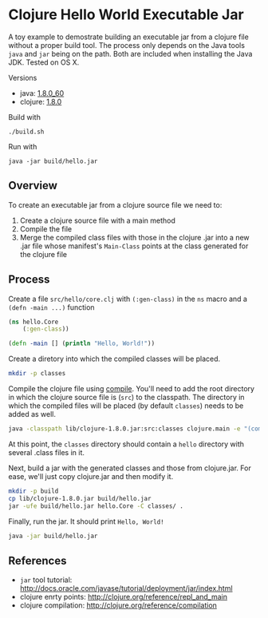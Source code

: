 # Clojure Hello World Executable Jar

A toy example to demostrate building an executable jar from a clojure file without a proper build tool. The process only depends on the Java tools `java` and `jar` being on the path. Both are included when installing the Java JDK. Tested on OS X.

Versions

* java: [1.8.0_60](http://www.oracle.com/technetwork/java/javase/downloads/java-archive-javase8-2177648.html#jdk-8u60-oth-JPR)
* clojure: [1.8.0](http://repo1.maven.org/maven2/org/clojure/clojure/1.8.0/clojure-1.8.0.zip)

Build with

    ./build.sh

Run with

    java -jar build/hello.jar

## Overview

To create an executable jar from a clojure source file we need to:

1. Create a clojure source file with a main method
2. Compile the file
3. Merge the compiled class files with those in the clojure .jar into a new .jar file whose manifest's `Main-Class` points at the class generated for the clojure file

## Process

Create a file `src/hello/core.clj` with `(:gen-class)` in the `ns` macro and a `(defn -main ...)` function

```clojure
(ns hello.Core
    (:gen-class))

(defn -main [] (println "Hello, World!"))
```

Create a diretory into which the compiled classes will be placed.

```bash
mkdir -p classes
```

Compile the clojure file using [compile](http://clojure.github.io/clojure/clojure.core-api.html#clojure.core/compile). You'll need to add the root directory in which the clojure source file is (`src`) to the classpath. The directory in which the compiled files will be placed (by default `classes`) needs to be added as well.

```bash
java -classpath lib/clojure-1.8.0.jar:src:classes clojure.main -e "(compile 'hello.Core)"
```

At this point, the `classes` directory should contain a `hello` directory with several .class files in it.

Next, build a jar with the generated classes and those from clojure.jar. For ease, we'll just copy clojure.jar and then modify it.

```bash
mkdir -p build
cp lib/clojure-1.8.0.jar build/hello.jar
jar -ufe build/hello.jar hello.Core -C classes/ .
```

Finally, run the jar. It should print `Hello, World!`

```bash
java -jar build/hello.jar
```

## References

* `jar` tool tutorial: http://docs.oracle.com/javase/tutorial/deployment/jar/index.html
* clojure enrty points: http://clojure.org/reference/repl_and_main
* clojure compilation: http://clojure.org/reference/compilation


